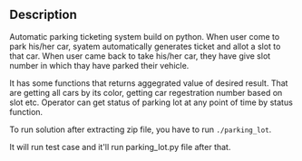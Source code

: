 ## Description

Automatic parking ticketing system build on python. When user come to park his/her car, syatem automatically generates ticket and allot a slot to that car. When user came back to take his/her car, they have give slot number in which thay have parked their vehicle.

It has some functions that returns aggegrated value of desired result. That are getting all cars by its color, getting car regestration number based on slot etc. Operator can get status of parking lot at any point of time by status function.

To run solution after extracting zip file, you have to run `./parking_lot`.

It will run test case and it'll run parking_lot.py file after that.
